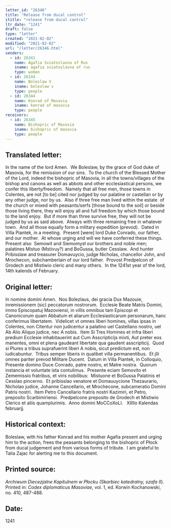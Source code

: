 ```yaml
---
letter_id: "26346"
title: "Release from ducal control"
ititle: "release from ducal control"
ltr_date: "1241"
draft: false
type: "letter"
created: "2021-02-02"
modified: "2021-02-02"
url: "/letter/26346.html"
senders:
  - id: 26341
    name: Agafia Sviatoslavna of Rus
    iname: agafia sviatoslavna of rus
    type: woman
  - id: 26144
    name: Boleslaw V
    iname: boleslaw v
    type: people
  - id: 26344
    name: Konrad of Masovia
    iname: konrad of masovia
    type: people
receivers:
  - id: 26345
    name: Bishopric of Masovia
    iname: bishopric of masovia
    type: people
---
```

<h2> Translated letter:</h2><p>In the name of the lord Amen.&nbsp; We Boleslaw, by the grace of God duke of Masovia, for the remission of our sins.&nbsp; To the church of the Blessed Mother of the Lord, indeed the bishopric of Masovia, in all the towns/villages of the bishop and canons as well as abbots and other ecclesiastical persons, we confer this liberty/freedom.&nbsp; Namely that all free men, those towns in Colentes, are not [to be] cited nor judged by our palatine or castellan or by any other judge, nor by us.&nbsp; Also if three free man lived within the estate &nbsp;of the church or mixed with peasants/serfs [those bound to the soil] or beside those living there, they will enjoy all and full freedom by which those bound to the land enjoy.&nbsp; But if more than three survive free, they will not be judged by us as said above.&nbsp; Always with three remaining free in whatever town.&nbsp; And all those equally form a military expedition (prevod).&nbsp; Dated in Villa Piantek, in a meeting.&nbsp; Present [were] lord Duke Conrado, our father, and our mother.&nbsp; At whose urging and will we have conferred these things.<br>Present also&nbsp; Semowit and Siemomysł our brothers and noble men; palatines Mistuo (Mstivuy?) and BoGussa, butler Cesslaw.&nbsp; And hunter Pribisslaw and treasurer Domavuycio, judge Nicholas, chancellor John, and Mrochecon, subchamberlain of our lord father.&nbsp; Provost Predpelcon of Grodech and Mistiwio cleric and many others.&nbsp; In the 1241st year of the lord, 14th kalends of February.</p><h2 class="mt-4"> Original letter:</h2><p><span style="background-color: transparent;">In nomine domini Amen.&nbsp; Nos Bolezlaus, dei gracia Dux Mazouie, inremissionem (sic) peccatorum nostrorum.&nbsp; Ecclesie Beate Matris Domini, immo Episcopatuj Mazoviensi, in villis omnibus tam Episcopi et Canonicorum quam Abbatum et aliarum Ecclesiasticarum personarum, hanc conferimus libertatem.&nbsp; Videlicet vt omnes liberi homines, villas ipsas in Colentes, non Citentur non judicentur a palatino uel Castellano nostro, uel Ab Alio Aliquo judice, nec A nobis.&nbsp; Item Si Tres Homines et infra liberi predium Ecclesie inhabitauerint aut Cum Asscripticijs mixti, Aut preter eos manentes, omni et plena gaudeant libertate qua gaudent asscripticij.&nbsp; Quod si Plures a tribus suprafuerint liberi A nobis, sicut predictum est, non iudicabuntur.&nbsp; Tribus semper liberis in qualibet villa permanentibus.&nbsp; Et jlli omnes pariter prevod Militare Ducent.&nbsp; Datum in Villa Piantek, in Colloquio, Presente domino Duce Conrado, patre nostro, et Matre nostra.&nbsp; Quorum instancia et voluntate ista contulimus.&nbsp; Presente eciam Semovito et Zememissio fratribus, et viris nobilibus:&nbsp; Mistuone et BoGussa Palatinis et Cesslao pincerno.&nbsp; Et pribisslao venatore et Domauuycione Thezaurario, Nicholao judice, Johanne Cancellario, et Mrochecone, subcameratio Domini Patris nostri.&nbsp; Item Petro Cancellario fratris nostri Kazimiri, et Petro, preposito Scarbimiriensi.&nbsp; Predpelcone preposito de Grodech et Mistiwio Clerico et aliis quamplurimis.&nbsp; Anno domini MoCCoXoLI.&nbsp;&nbsp; XIIIIo Kalendas februarjj.</span></p><h2 class="mt-4"> Historical context:</h2><p>Boleslaw, with his father Konrad and his mother Agafia present and urging him to the action, frees&nbsp;the peasants belonging to the bishopric of Płock from ducal judgement and from various forms of tribute.&nbsp; I am grateful to Talia Zajac for alerting me to this document.</p><h2 class="mt-4"> Printed source:</h2><p><i>Archiwum Diecezjalne Kapitulnem w Płocku (Skarbiec katedralny, szafa II</i>). Printed in: <i>Codex diplomaticus Masoviae,</i> vol. 1, ed. Korwin Kochanowski, no. 410, 487-488.</p><h2 class="mt-4"> Date:</h2>1241